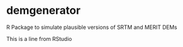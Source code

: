 # demgenerator
R Package to simulate plausible versions of SRTM and MERIT DEMs 

This is a line from RStudio
